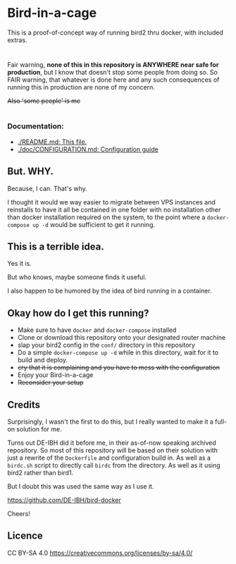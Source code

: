 # Bird-in-a-cage

This is a proof-of-concept way of running bird2 thru docker, with included extras.

#



Fair warning, **none of this in this repository is ANYWHERE near safe for production**, but I know that doesn't stop some people from doing so. So FAIR warning, that whatever is done here and any such consequences of running this in production are none of my concern.

~~Also 'some people' is me~~

#

### Documentation: 
 - [./README.md: This file.](README.md)
 - [./doc/CONFIGURATION.md: Configuration guide](doc/CONFIGURATION.md)

## But. WHY.

Because, I can. That's why.

I thought it would we way easier to migrate between VPS instances and reinstalls to have it all be contained in one folder with no installation other than docker installation required on the system, to the point where a `docker-compose up -d` would be sufficient to get it running.


## This is a terrible idea.

Yes it is.

But who knows, maybe someone finds it useful.

I also happen to be humored by the idea of bird running in a container.

## Okay how do I get this running?

- Make sure to have `docker` and `docker-compose` installed
- Clone or download this repository onto your designated router machine
- slap your bird2 config in the `conf/` directory in this repository
- Do a simple `docker-compose up -d` while in this directory, wait for it to build and deploy.
- ~~cry that it is complaining and you have to mess with the configuration~~
- Enjoy your Bird-in-a-cage
- ~~Reconsider your setup~~

## Credits

Surprisingly, I wasn't the first to do this, but I really wanted to make it a full-on solution for me. 

Turns out DE-IBH did it before me, in their as-of-now speaking archived repository. So most of this repository will be based on their solution with just a rewrite of the `Dockerfile` and configuration build in. As well as a `birdc.sh` script to directly call `birdc` from the directory. As well as it using bird2 rather than bird1.

But I doubt this was used the same way as I use it.

https://github.com/DE-IBH/bird-docker

Cheers!

## Licence

CC BY-SA 4.0 https://creativecommons.org/licenses/by-sa/4.0/
